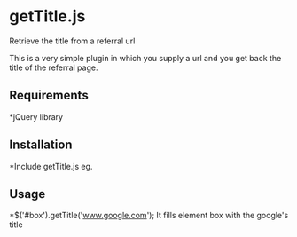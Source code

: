 getTitle.js
===========

Retrieve the title from a referral url

This is a very simple plugin in which you supply a url and you get back the title of the referral page.

Requirements
------------
*jQuery library

Installation
------------
*Include getTitle.js eg.<script type="text/javascript" src='getTitle.js'></script>

Usage
-----
*$('#box').getTitle('www.google.com'); It fills element box with the google's title


